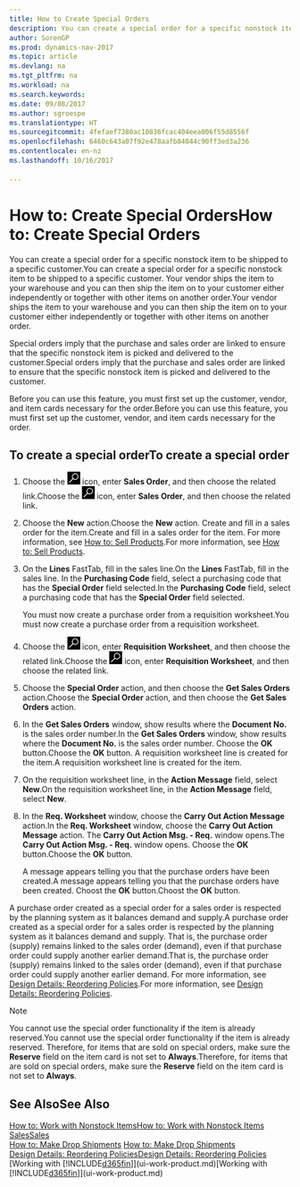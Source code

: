 ```yaml
---
title: How to Create Special Orders
description: You can create a special order for a specific nonstock item to be shipped to a specific customer. Your vendor ships the item to your warehouse and you can then ship the item on to your customer either independently or together with other items on another order.
author: SorenGP
ms.prod: dynamics-nav-2017
ms.topic: article
ms.devlang: na
ms.tgt_pltfrm: na
ms.workload: na
ms.search.keywords: 
ms.date: 09/08/2017
ms.author: sgroespe
ms.translationtype: HT
ms.sourcegitcommit: 4fefaef7380ac10836fcac404eea006f55d8556f
ms.openlocfilehash: 6460c643a07f92e478aafb84044c90ff3ed3a236
ms.contentlocale: en-nz
ms.lasthandoff: 10/16/2017

---
```

# <a name="how-to-create-special-orders"></a><span data-ttu-id="88cef-104">How to: Create Special Orders</span><span class="sxs-lookup"><span data-stu-id="88cef-104">How to: Create Special Orders</span></span>
<span data-ttu-id="88cef-105">You can create a special order for a specific nonstock item to be shipped to a specific customer.</span><span class="sxs-lookup"><span data-stu-id="88cef-105">You can create a special order for a specific nonstock item to be shipped to a specific customer.</span></span> <span data-ttu-id="88cef-106">Your vendor ships the item to your warehouse and you can then ship the item on to your customer either independently or together with other items on another order.</span><span class="sxs-lookup"><span data-stu-id="88cef-106">Your vendor ships the item to your warehouse and you can then ship the item on to your customer either independently or together with other items on another order.</span></span>  

<span data-ttu-id="88cef-107">Special orders imply that the purchase and sales order are linked to ensure that the specific nonstock item is picked and delivered to the customer.</span><span class="sxs-lookup"><span data-stu-id="88cef-107">Special orders imply that the purchase and sales order are linked to ensure that the specific nonstock item is picked and delivered to the customer.</span></span>  

<span data-ttu-id="88cef-108">Before you can use this feature, you must first set up the customer, vendor, and item cards necessary for the order.</span><span class="sxs-lookup"><span data-stu-id="88cef-108">Before you can use this feature, you must first set up the customer, vendor, and item cards necessary for the order.</span></span>  

## <a name="to-create-a-special-order"></a><span data-ttu-id="88cef-109">To create a special order</span><span class="sxs-lookup"><span data-stu-id="88cef-109">To create a special order</span></span>  
1.  <span data-ttu-id="88cef-110">Choose the ![Search for Page or Report](media/ui-search/search_small.png "Search for Page or Report icon") icon, enter **Sales Order**, and then choose the related link.</span><span class="sxs-lookup"><span data-stu-id="88cef-110">Choose the ![Search for Page or Report](media/ui-search/search_small.png "Search for Page or Report icon") icon, enter **Sales Order**, and then choose the related link.</span></span>  
2. <span data-ttu-id="88cef-111">Choose the **New** action.</span><span class="sxs-lookup"><span data-stu-id="88cef-111">Choose the **New** action.</span></span> <span data-ttu-id="88cef-112">Create and fill in a  sales order for the item.</span><span class="sxs-lookup"><span data-stu-id="88cef-112">Create and fill in a  sales order for the item.</span></span> <span data-ttu-id="88cef-113">For more information, see [How to: Sell Products](sales-how-sell-products.md).</span><span class="sxs-lookup"><span data-stu-id="88cef-113">For more information, see [How to: Sell Products](sales-how-sell-products.md).</span></span>
3.  <span data-ttu-id="88cef-114">On the **Lines** FastTab, fill in the sales line.</span><span class="sxs-lookup"><span data-stu-id="88cef-114">On the **Lines** FastTab, fill in the sales line.</span></span> <span data-ttu-id="88cef-115">In the **Purchasing Code** field, select a purchasing code that has the **Special Order** field selected.</span><span class="sxs-lookup"><span data-stu-id="88cef-115">In the **Purchasing Code** field, select a purchasing code that has the **Special Order** field selected.</span></span>

    <span data-ttu-id="88cef-116">You must now create a purchase order from a requisition worksheet.</span><span class="sxs-lookup"><span data-stu-id="88cef-116">You must now create a purchase order from a requisition worksheet.</span></span>  
4. <span data-ttu-id="88cef-117">Choose the ![Search for Page or Report](media/ui-search/search_small.png "Search for Page or Report icon") icon, enter **Requisition Worksheet**, and then choose the related link.</span><span class="sxs-lookup"><span data-stu-id="88cef-117">Choose the ![Search for Page or Report](media/ui-search/search_small.png "Search for Page or Report icon") icon, enter **Requisition Worksheet**, and then choose the related link.</span></span>  
5. <span data-ttu-id="88cef-118">Choose the **Special Order** action, and then choose the **Get Sales Orders** action.</span><span class="sxs-lookup"><span data-stu-id="88cef-118">Choose the **Special Order** action, and then choose the **Get Sales Orders** action.</span></span>  
6.  <span data-ttu-id="88cef-119">In the **Get Sales Orders** window, show results where the **Document No.** is the sales order number.</span><span class="sxs-lookup"><span data-stu-id="88cef-119">In the **Get Sales Orders** window, show results where the **Document No.** is the sales order number.</span></span> <span data-ttu-id="88cef-120">Choose the **OK** button.</span><span class="sxs-lookup"><span data-stu-id="88cef-120">Choose the **OK** button.</span></span> <span data-ttu-id="88cef-121">A requisition worksheet line is created for the item.</span><span class="sxs-lookup"><span data-stu-id="88cef-121">A requisition worksheet line is created for the item.</span></span>  
7.  <span data-ttu-id="88cef-122">On the requisition worksheet line, in the **Action Message** field, select **New**.</span><span class="sxs-lookup"><span data-stu-id="88cef-122">On the requisition worksheet line, in the **Action Message** field, select **New**.</span></span>  
8.  <span data-ttu-id="88cef-123">In the **Req. Worksheet** window, choose the **Carry Out Action Message** action.</span><span class="sxs-lookup"><span data-stu-id="88cef-123">In the **Req. Worksheet** window, choose the **Carry Out Action Message** action.</span></span> <span data-ttu-id="88cef-124">The **Carry Out Action Msg. - Req.** window opens.</span><span class="sxs-lookup"><span data-stu-id="88cef-124">The **Carry Out Action Msg. - Req.** window opens.</span></span> <span data-ttu-id="88cef-125">Choose the **OK** button.</span><span class="sxs-lookup"><span data-stu-id="88cef-125">Choose the **OK** button.</span></span>  

    <span data-ttu-id="88cef-126">A message appears telling you that the purchase orders have been created.</span><span class="sxs-lookup"><span data-stu-id="88cef-126">A message appears telling you that the purchase orders have been created.</span></span> <span data-ttu-id="88cef-127">Choost the **OK** button.</span><span class="sxs-lookup"><span data-stu-id="88cef-127">Choost the **OK** button.</span></span>  

<span data-ttu-id="88cef-128">A purchase order created as a special order for a sales order is respected by the planning system as it balances demand and supply.</span><span class="sxs-lookup"><span data-stu-id="88cef-128">A purchase order created as a special order for a sales order is respected by the planning system as it balances demand and supply.</span></span> <span data-ttu-id="88cef-129">That is, the purchase order (supply) remains linked to the sales order (demand), even if that purchase order could supply another earlier demand.</span><span class="sxs-lookup"><span data-stu-id="88cef-129">That is, the purchase order (supply) remains linked to the sales order (demand), even if that purchase order could supply another earlier demand.</span></span> <span data-ttu-id="88cef-130">For more information, see [Design Details: Reordering Policies](design-details-reservation-order-tracking-and-action-messaging.md).</span><span class="sxs-lookup"><span data-stu-id="88cef-130">For more information, see [Design Details: Reordering Policies](design-details-reservation-order-tracking-and-action-messaging.md).</span></span>  

> [!NOTE]  
>  <span data-ttu-id="88cef-131">You cannot use the special order functionality if the item is already reserved.</span><span class="sxs-lookup"><span data-stu-id="88cef-131">You cannot use the special order functionality if the item is already reserved.</span></span> <span data-ttu-id="88cef-132">Therefore, for items that are sold on special orders, make sure the **Reserve** field on the item card is not set to **Always**.</span><span class="sxs-lookup"><span data-stu-id="88cef-132">Therefore, for items that are sold on special orders, make sure the **Reserve** field on the item card is not set to **Always**.</span></span>  

## <a name="see-also"></a><span data-ttu-id="88cef-133">See Also</span><span class="sxs-lookup"><span data-stu-id="88cef-133">See Also</span></span>  
[<span data-ttu-id="88cef-134">How to: Work with Nonstock Items</span><span class="sxs-lookup"><span data-stu-id="88cef-134">How to: Work with Nonstock Items</span></span>](inventory-how-work-nonstock-items.md)  
[<span data-ttu-id="88cef-135">Sales</span><span class="sxs-lookup"><span data-stu-id="88cef-135">Sales</span></span>](sales-manage-sales.md)  
<span data-ttu-id="88cef-136">[How to: Make Drop Shipments](sales-how-drop-shipment.md) </span><span class="sxs-lookup"><span data-stu-id="88cef-136">[How to: Make Drop Shipments](sales-how-drop-shipment.md) </span></span>  
[<span data-ttu-id="88cef-137">Design Details: Reordering Policies</span><span class="sxs-lookup"><span data-stu-id="88cef-137">Design Details: Reordering Policies</span></span>](design-details-reservation-order-tracking-and-action-messaging.md)  
<span data-ttu-id="88cef-138">[Working with [!INCLUDE[d365fin](includes/d365fin_md.md)]](ui-work-product.md)</span><span class="sxs-lookup"><span data-stu-id="88cef-138">[Working with [!INCLUDE[d365fin](includes/d365fin_md.md)]](ui-work-product.md)</span></span>

